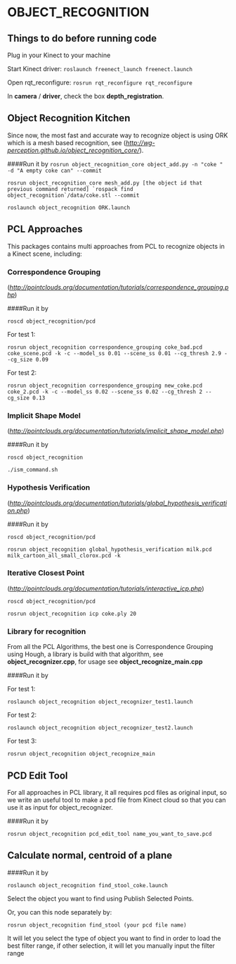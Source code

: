 # OBJECT_RECOGNITION

## Things to do before running code

Plug in your Kinect to your machine

Start Kinect driver: `roslaunch freenect_launch freenect.launch`

Open rqt_reconfigure: `rosrun rqt_reconfigure rqt_reconfigure`

In **camera** / **driver**, check the box **depth_registration**.

## Object Recognition Kitchen

Since now, the most fast and accurate way to recognize object is using ORK which is a mesh based recognition, see (*http://wg-perception.github.io/object_recognition_core/*).

####Run it by
`rosrun object_recognition_core object_add.py -n "coke " -d "A empty coke can" --commit`

``rosrun object_recognition_core mesh_add.py [the object id that previous command returned] `rospack find object_recognition`/data/coke.stl --commit``

`roslaunch object_recognition ORK.launch`

## PCL Approaches

This packages contains multi approaches from PCL to recognize objects in a Kinect scene, including:

### Correspondence Grouping 
(*http://pointclouds.org/documentation/tutorials/correspondence_grouping.php*)

####Run it by 

`roscd object_recognition/pcd`

For test 1:

`rosrun object_recognition correspondence_grouping coke_bad.pcd coke_scene.pcd -k -c --model_ss 0.01 --scene_ss 0.01 --cg_thresh 2.9 --cg_size 0.09 `

For test 2:

` rosrun object_recognition correspondence_grouping new_coke.pcd coke_2.pcd -k -c --model_ss 0.02 --scene_ss 0.02 --cg_thresh 2 --cg_size 0.13 `

### Implicit Shape Model 
(*http://pointclouds.org/documentation/tutorials/implicit_shape_model.php*)

####Run it by

`roscd object_recognition`

`./ism_command.sh`

### Hypothesis Verification 
(*http://pointclouds.org/documentation/tutorials/global_hypothesis_verification.php*)

####Run it by

`roscd object_recognition/pcd`

`rosrun object_recognition global_hypothesis_verification milk.pcd milk_cartoon_all_small_clorox.pcd -k`

### Iterative Closest Point 
(*http://pointclouds.org/documentation/tutorials/interactive_icp.php*)

`roscd object_recognition/pcd`

`rosrun object_recognition icp coke.ply 20`

### Library for recognition
From all the PCL Algorithms, the best one is Correspondence Grouping using Hough, a library is build with that algorithm, see **object_recognizer.cpp**, for usage see **object_recognize_main.cpp**

####Run it by

For test 1:

`roslaunch object_recognition object_recognizer_test1.launch`

For test 2:

`roslaunch object_recognition object_recognizer_test2.launch`

For test 3:

`rosrun object_recognition object_recognize_main`


## PCD Edit Tool

For all approaches in PCL library, it all requires pcd files as original input, so we write an useful tool to make a pcd file from Kinect cloud so that you can use it as input for object_recognizer.

####Run it by

`rosrun object_recognition pcd_edit_tool name_you_want_to_save.pcd`



## Calculate normal, centroid of a plane

####Run it by

`roslaunch object_recognition find_stool_coke.launch`

Select the object you want to find using Publish Selected Points.

Or, you can this node separately by:

`rosrun object_recognition find_stool (your pcd file name)`

It will let you select the type of object you want to find in order to load the best filter range, if other selection, it will let you manually input the filter range



    
